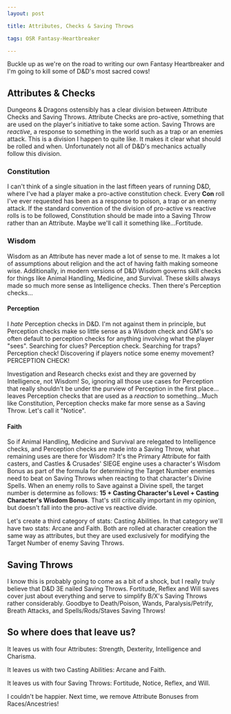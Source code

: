 ```yaml
---
layout: post

title: Attributes, Checks & Saving Throws

tags: OSR Fantasy-Heartbreaker

---
```


Buckle up as we're on the road to writing our own Fantasy Heartbreaker and I'm going to kill some of D&D's most sacred cows!

## Attributes & Checks

Dungeons & Dragons ostensibly has a clear division between Attribute Checks and Saving Throws.  Attribute Checks are pro-active, something that are used on the player's initiative to take some action.  Saving Throws are _reactive_, a response to something in the world such as a trap or an enemies attack.  This is a division I happen to quite like.  It makes it clear what should be rolled and when.  Unfortunately not all of D&D's mechanics actually follow this division.

### Constitution

I can't think of a single situation in the last fifteen years of running D&D, where I've had a player make a pro-active constitution check.  Every **Con** roll I've ever requested has been as a response to poison, a trap or an enemy attack.  If the standard convention of the division of pro-active vs reactive rolls is to be followed, Constitution should be made into a Saving Throw rather than an Attribute.  Maybe we'll call it something like...Fortitude.

### Wisdom

Wisdom as an Attribute has never made a lot of sense to me.  It makes a lot of assumptions about religion and the act of having faith making someone wise. Additionally, in modern versions of D&D Wisdom governs skill checks for things like Animal Handling, Medicine, and Survival.  These skills always made so much more sense as Intelligence checks.  Then there's Perception checks...

#### Perception

I _hate_ Perception checks in D&D.  I'm not against them in principle, but Perception checks make so little sense as a Wisdom check and GM's so often default to perception checks for anything involving what the player "sees".  Searching for clues?  Perception check.  Searching for traps?  Perception check!  Discovering if players notice some enemy movement?  PERCEPTION CHECK!

Investigation and Research checks exist and they are governed by Intelligence, not Wisdom!  So, ignoring all those use cases for Perception that really shouldn't be under the purview of Perception in the first place... leaves Perception checks that are used as a _reaction_ to something...Much like Constitution, Perception checks make far more sense as a Saving Throw.  Let's call it "Notice".

#### Faith

So if Animal Handling, Medicine and Survival are relegated to Intelligence checks, and Perception checks are made into a Saving Throw, what remaining uses are there for Wisdom? It's the Primary Attribute for faith casters, and Castles & Crusades' SIEGE engine uses a character's Wisdom Bonus as part of the formula for determining the Target Number enemies need to beat on Saving Throws when reacting to that character's Divine Spells.  When an enemy rolls to Save against a Divine spell, the target number is determine as follows:  **15 + Casting Character's Level + Casting Character's Wisdom Bonus**.  That's still critically important in my opinion, but doesn't fall into the pro-active vs reactive divide.

Let's create a third category of stats: Casting Abilities.  In that category we'll have two stats: Arcane and Faith.  Both are rolled at character creation the same way as attributes, but they are used exclusively for modifying the Target Number of enemy Saving Throws.

## Saving Throws

I know this is probably going to come as a bit of a shock, but I really truly believe that D&D 3E nailed Saving Throws.  Fortitude, Reflex and Will saves cover just about everything and serve to simplify B/X's Saving Throws rather considerably.  Goodbye to Death/Poison, Wands, Paralysis/Petrify, Breath Attacks, and Spells/Rods/Staves Saving Throws!

## So where does that leave us?

It leaves us with four Attributes: Strength, Dexterity, Intelligence and Charisma.

It leaves us with two Casting Abilities: Arcane and Faith.

It leaves us with four Saving Throws:  Fortitude, Notice, Reflex, and Will.

I couldn't be happier.  Next time, we remove Attribute Bonuses from Races/Ancestries!


